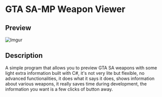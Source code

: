 # GTA SA-MP Weapon Viewer

## Preview
![Imgur](https://i.imgur.com/VAiO1WE.png)

## Description
A simple program that allows you to preview GTA SA weapons with some light extra information built with C#, it's not very lite but flexible, no advanced functionalities, it does what it says it does, shows information about various weapons, it really saves time during development, the information you want is a few clicks of button away.
